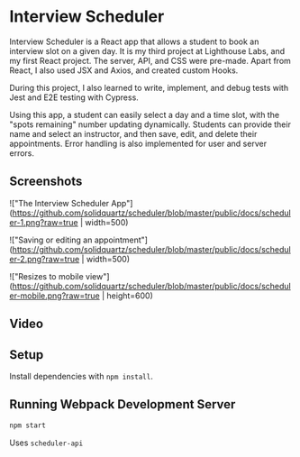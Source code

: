 # Interview Scheduler

Interview Scheduler is a React app that allows a student to book an interview slot on a given day. It is my third project at Lighthouse Labs, and my first React project. The server, API, and CSS were pre-made. Apart from React, I also used JSX and Axios, and created custom Hooks.

During this project, I also learned to write, implement, and debug tests with Jest and E2E testing with Cypress.

Using this app, a student can easily select a day and a time slot, with the "spots remaining" number updating dynamically. Students can provide their name and select an instructor, and then save, edit, and delete their appointments. Error handling is also implemented for user and server errors.

## Screenshots

!["The Interview Scheduler App"](https://github.com/solidquartz/scheduler/blob/master/public/docs/scheduler-1.png?raw=true | width=500)

!["Saving or editing an appointment"](https://github.com/solidquartz/scheduler/blob/master/public/docs/scheduler-2.png?raw=true | width=500)

!["Resizes to mobile view"](https://github.com/solidquartz/scheduler/blob/master/public/docs/scheduler-mobile.png?raw=true | height=600)

## Video


## Setup

Install dependencies with `npm install`.

## Running Webpack Development Server

```sh
npm start
```
Uses `scheduler-api` 